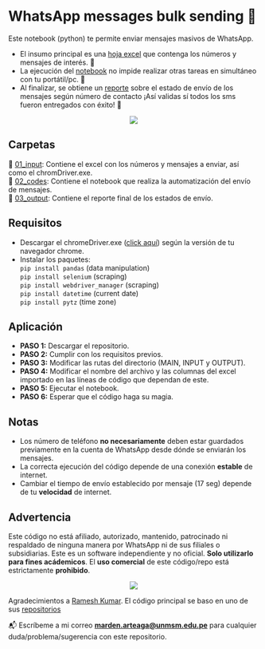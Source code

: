 # WhatsApp messages bulk sending 📩

Este notebook (python) te permite enviar mensajes masivos de WhatsApp.  

* El insumo principal es una [hoja excel](https://github.com/braulio-arteaga/WhatsApp-messages-bulk-sending/blob/main/01_input/list_phone_sms.xlsx) que contenga los números y mensajes de interés. 📝
* La ejecución del [notebook](https://github.com/braulio-arteaga/WhatsApp-messages-bulk-sending/blob/main/02_codes/01_send_wsp_selenium.ipynb) no impide realizar otras tareas en simultáneo con tu portátil/pc. 🤗 
* Al finalizar, se obtiene un [reporte](https://github.com/braulio-arteaga/WhatsApp-messages-bulk-sending/blob/main/03_output/report_send_wsp_01-02-22.xlsx) sobre el estado de envío de los mensajes según número de contacto ¡Así validas sí todos los sms fueron entregados con éxito! 💯  

<p align="center">
  <img src="https://c.tenor.com/O29iHtSG6OsAAAAC/jim-carrey-jim-carrey-typing.gif"/>
</p>


## Carpetas
📁 [01_input](https://github.com/braulio-arteaga/WhatsApp-messages-bulk-sending/tree/main/01_input): Contiene el excel con los números y mensajes a enviar, así como el chromDriver.exe.  
📁 [02_codes](https://github.com/braulio-arteaga/WhatsApp-messages-bulk-sending/tree/main/02_codes): Contiene el notebook que realiza la automatización del envío de mensajes.  
📁 [03_output](https://github.com/braulio-arteaga/WhatsApp-messages-bulk-sending/tree/main/03_output): Contiene el reporte final de los estados de envío.

## Requisitos   
* Descargar el chromeDriver.exe ([click aquí](https://chromedriver.chromium.org/downloads)) según la versión de tu navegador chrome. 
* Instalar los paquetes:  
`pip install pandas`  (data manipulation)  
`pip install selenium`  (scraping)    
`pip install webdriver_manager`  (scraping)  
`pip install datetime` (current date)  
`pip install pytz` (time zone)

## Aplicación
* **PASO 1:** Descargar el repositorio.  
* **PASO 2:** Cumplir con los requisitos previos.  
* **PASO 3:** Modificar las rutas del directorio (MAIN, INPUT y OUTPUT).  
* **PASO 4:** Modificar el nombre del archivo y las columnas del excel importado en las líneas de código que dependan de este.
* **PASO 5:** Ejecutar el notebook.
* **PASO 6:** Esperar que el código haga su magia.


## Notas
* Los número de teléfono **no necesariamente** deben estar guardados previamente en la cuenta de WhatsApp desde dónde se enviarán los mensajes.  
* La correcta ejecución del código depende de una conexión **estable** de internet.  
* Cambiar el tiempo de envío establecido por mensaje (17 seg) depende de tu **velocidad** de internet.


## Advertencia
Este código no está afiliado, autorizado, mantenido, patrocinado ni respaldado de ninguna manera por WhatsApp ni de sus filiales o subsidiarias. Este es un software independiente y no oficial. **Solo utilizarlo para fines acádemicos**. El **uso comercial** de este código/repo está estrictamente **prohibido**. 


<p align="center">
  <img src="https://c.tenor.com/WKWonIB6gjIAAAAC/police-siren-siren.gif"/>
</p>



Agradecimientos a [Ramesh Kumar](https://github.com/inforkgodara). El código principal se baso en uno de sus [repositorios](https://github.com/inforkgodara/whatsapp-bulk-messages-without-saving-contacts)  

📬 Escríbeme a mi correo **marden.arteaga@unmsm.edu.pe** para cualquier duda/problema/sugerencia con este repositorio.  
 




